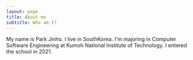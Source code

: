 ```yaml
---
layout: page
title: About me
subtitle: Who am I?
---
```


My name is Park Jinho. I live in SouthKorea.
I'm majoring in Computer Software Engineering at Kumoh National Institute of Technology.
I entered the school in 2021.

